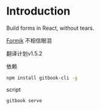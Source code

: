 # Introduction

Build forms in React, without tears.

[Formik](https://jaredpalmer.com/formik) 不相信眼泪

翻译计划v1.5.2

依赖
```bash
npm install gitbook-cli -g
```
script
```bash
gitbook serve
```
